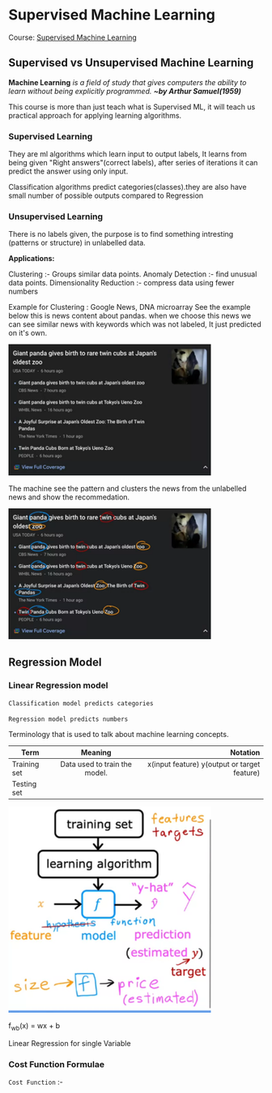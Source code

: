 # Supervised Machine Learning 

Course: [Supervised Machine Learning](https://www.coursera.org/learn/machine-learning)

## Supervised vs Unsupervised Machine Learning

   **Machine Learning** *is a field of study that gives computers the ability to learn without being explicitly programmed.* 
                                        ***~by Arthur Samuel(1959)***


This course is more than just teach what is Supervised ML, it will teach us practical approach for applying learning algorithms.

### Supervised Learning
    
They are ml algorithms which learn input to output labels, It learns from being given "Right answers"(correct labels), after series of iterations it can predict the answer using only input.
     
Classification algorithms predict categories(classes).they are also have small number of possible outputs compared to Regression

### Unsupervised Learning

There is no labels given, the purpose is to find something intresting (patterns or structure) in unlabelled data.

**Applications:**

Clustering :- Groups similar data points.
Anomaly Detection :- find unusual data points.
Dimensionality Reduction :- compress data using fewer numbers


Example for Clustering : Google News, DNA microarray 
See the example below this is news content about pandas.
when we choose this news we can see similar news with keywords which was not labeled, It just predicted on it's own.

<img src="/other/images/SupervisedML(1).png" width = 400 >

The machine see the pattern and clusters the news from the unlabelled news and show the recommedation.

<img src="/other/images/SupervisedML(2).png" width = 400 >

## Regression Model

### Linear Regression model

`Classification model predicts categories`

`Regression model predicts numbers`

Terminology that is used to talk about machine learning concepts.


|Term          |Meaning                        |Notation|
|--------------|:-----------------------------:|-------:|
|Training set|Data used to train the model.|x(input feature) y(output or target feature)|
|Testing set  |                               |     |

<img src="/other/images/LinearRegression(1).png" width = 400 >

   f<sub>wb</sub>(x) = wx + b 

 Linear Regression for single Variable


### Cost Function Formulae

`Cost Function` :- 
